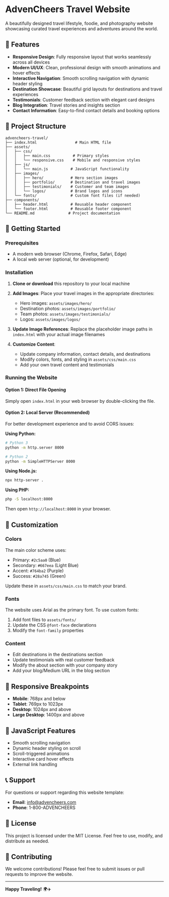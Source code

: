 # AdvenCheers Travel Website

A beautifully designed travel lifestyle, foodie, and photography website showcasing curated travel experiences and adventures around the world.

## 🌟 Features

- **Responsive Design**: Fully responsive layout that works seamlessly across all devices
- **Modern UI/UX**: Clean, professional design with smooth animations and hover effects
- **Interactive Navigation**: Smooth scrolling navigation with dynamic header styling
- **Destination Showcase**: Beautiful grid layouts for destinations and travel experiences
- **Testimonials**: Customer feedback section with elegant card designs
- **Blog Integration**: Travel stories and insights section
- **Contact Information**: Easy-to-find contact details and booking options

## 📁 Project Structure

```
advencheers-travel/
├── index.html                 # Main HTML file
├── assets/
│   ├── css/
│   │   ├── main.css          # Primary styles
│   │   └── responsive.css    # Mobile and responsive styles
│   ├── js/
│   │   └── main.js          # JavaScript functionality
│   ├── images/
│   │   ├── hero/            # Hero section images
│   │   ├── portfolio/       # Destination and travel images
│   │   ├── testimonials/    # Customer and team images
│   │   └── logos/           # Brand logos and icons
│   └── fonts/               # Custom font files (if needed)
├── components/
│   ├── header.html          # Reusable header component
│   └── footer.html          # Reusable footer component
└── README.md               # Project documentation
```

## 🚀 Getting Started

### Prerequisites
- A modern web browser (Chrome, Firefox, Safari, Edge)
- A local web server (optional, for development)

### Installation

1. **Clone or download** this repository to your local machine

2. **Add Images**: Place your travel images in the appropriate directories:
   - Hero images: `assets/images/hero/`
   - Destination photos: `assets/images/portfolio/`
   - Team photos: `assets/images/testimonials/`
   - Logos: `assets/images/logos/`

3. **Update Image References**: Replace the placeholder image paths in `index.html` with your actual image filenames

4. **Customize Content**: 
   - Update company information, contact details, and destinations
   - Modify colors, fonts, and styling in `assets/css/main.css`
   - Add your own travel content and testimonials

### Running the Website

#### Option 1: Direct File Opening
Simply open `index.html` in your web browser by double-clicking the file.

#### Option 2: Local Server (Recommended)
For better development experience and to avoid CORS issues:

**Using Python:**
```bash
# Python 3
python -m http.server 8000

# Python 2
python -m SimpleHTTPServer 8000
```

**Using Node.js:**
```bash
npx http-server .
```

**Using PHP:**
```bash
php -S localhost:8000
```

Then open `http://localhost:8000` in your browser.

## 🎨 Customization

### Colors
The main color scheme uses:
- Primary: `#2c5aa0` (Blue)
- Secondary: `#667eea` (Light Blue)
- Accent: `#764ba2` (Purple)
- Success: `#28a745` (Green)

Update these in `assets/css/main.css` to match your brand.

### Fonts
The website uses Arial as the primary font. To use custom fonts:
1. Add font files to `assets/fonts/`
2. Update the CSS `@font-face` declarations
3. Modify the `font-family` properties

### Content
- Edit destinations in the destinations section
- Update testimonials with real customer feedback
- Modify the about section with your company story
- Add your blog/Medium URL in the blog section

## 📱 Responsive Breakpoints

- **Mobile**: 768px and below
- **Tablet**: 769px to 1023px
- **Desktop**: 1024px and above
- **Large Desktop**: 1400px and above

## 🔧 JavaScript Features

- Smooth scrolling navigation
- Dynamic header styling on scroll
- Scroll-triggered animations
- Interactive card hover effects
- External link handling

## 📞 Support

For questions or support regarding this website template:

- **Email**: info@advencheers.com
- **Phone**: 1-800-ADVENCHEERS

## 📄 License

This project is licensed under the MIT License. Feel free to use, modify, and distribute as needed.

## 🤝 Contributing

We welcome contributions! Please feel free to submit issues or pull requests to improve the website.

---

**Happy Traveling!** 🌍✈️
